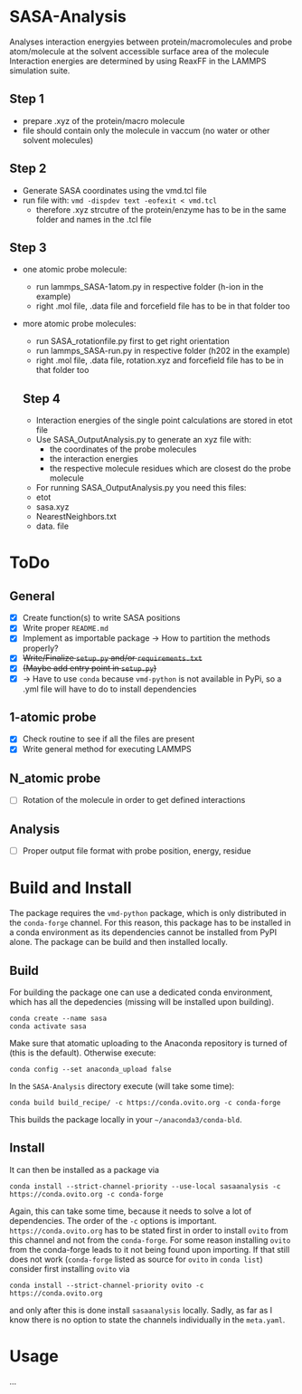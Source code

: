# SASA-Analysis
Analyses interaction energyies between protein/macromolecules and probe atom/molecule at the solvent accessible surface area of the molecule
Interaction energies are determined by using ReaxFF in the LAMMPS simulation suite.
## Step 1
- prepare .xyz of the protein/macro molecule
- file should contain only the molecule in vaccum (no water or other solvent molecules)

## Step 2
- Generate SASA coordinates using the vmd.tcl file
- run file with: `vmd -dispdev text -eofexit < vmd.tcl`
    - therefore .xyz strcutre of the protein/enzyme has to be in the same folder and names in the .tcl file

## Step 3
- one atomic probe molecule:
    - run lammps_SASA-1atom.py in respective folder (h-ion in the example)
    - right .mol file, .data file and forcefield file has to be in that folder too
- more atomic probe molecules:
    - run SASA_rotationfile.py first to get right orientation
    - run lammps_SASA-run.py in respective folder (h202 in the example)
    - right .mol file, .data file, rotation.xyz and forcefield file has to be in that folder too

  ## Step 4
  - Interaction energies of the single point calculations are stored in etot file
  - Use SASA_OutputAnalysis.py to generate an xyz file with:
    -  the coordinates of the probe molecules
    -  the interaction energies
    -  the respective molecule residues which are closest do the probe molecule
  -  For running SASA_OutputAnalysis.py you need this files:
    -  etot
    -  sasa.xyz
    -  NearestNeighbors.txt
    -  data. file



# ToDo

## General

- [X] Create function(s) to write SASA positions
- [x] Write proper `README.md`
- [X] Implement as importable package -> How to partition the methods properly?
- [X] ~~Write/Finalize `setup.py` and/or `requirements.txt`~~
- [X] ~~(Maybe add entry point in `setup.py`)~~
- [X] -> Have to use `conda` because `vmd-python` is not available in PyPi, so a .yml file will have to do to install dependencies

## 1-atomic probe

- [X] Check routine to see if all the files are present
- [X] Write general method for executing LAMMPS

## N_atomic probe

- [ ] Rotation of the molecule in order to get defined interactions

## Analysis

- [ ] Proper output file format with probe position, energy, residue

# Build and Install

The package requires the `vmd-python` package, which is only distributed in the `conda-forge` channel. For this reason, this package has to be installed in a conda environment as its dependencies cannot be installed from PyPI alone. 
The package can be build and then installed locally. 

## Build

For building the package one can use a dedicated conda environment, which has all the depedencies (missing will be installed upon building).

```
conda create --name sasa 
conda activate sasa
```

Make sure that atomatic uploading to the Anaconda repository is turned of (this is the default). Otherwise execute:

```
conda config --set anaconda_upload false
```

In the `SASA-Analysis` directory execute (will take some time):

```
conda build build_recipe/ -c https://conda.ovito.org -c conda-forge 
```

This builds the package locally in your `~/anaconda3/conda-bld`. 

## Install

It can then be installed as a package via

```
conda install --strict-channel-priority --use-local sasaanalysis -c https://conda.ovito.org -c conda-forge
```

Again, this can take some time, because it needs to solve a lot of dependencies.
The order of the `-c` options is important. `https://conda.ovito.org` has to be stated first in order to install `ovito` from this channel and not from the `conda-forge`. For some reason installing `ovito` from the conda-forge leads to it not being found upon importing. If that still does not work (`conda-forge` listed as source for `ovito` in `conda list`) consider first installing `ovito` via 

```
conda install --strict-channel-priority ovito -c https://conda.ovito.org
```

and only after this is done install `sasaanalysis` locally. 
Sadly, as far as I know there is no option to state the channels individually in the `meta.yaml`.

# Usage

...
